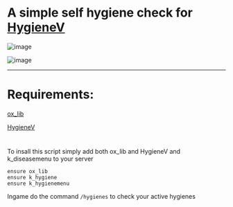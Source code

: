 # A simple self hygiene check for [HygieneV](https://forum.cfx.re/t/hygienev-pee-poop-shower-bath-porta-pottie/5178789)
![image](https://github.com/gtasnail/k_hygienemenu/assets/100861025/721ed84b-18b1-4745-a30b-c834ae9d1fbe)

![image](https://github.com/gtasnail/k_hygienemenu/assets/100861025/97868b9b-114b-4390-b346-71c23620a26a)

___


# Requirements:
[ox_lib](https://github.com/overextended/ox_lib/releases)

[HygieneV](https://forum.cfx.re/t/hygienev-pee-poop-shower-bath-porta-pottie/5178789)

#
To insall this script simply add both ox_lib and HygieneV and k_diseasemenu to your server
```
ensure ox_lib
ensure k_hygiene
ensure k_hygienemenu
```

Ingame do the command `/hygienes` to check your active hygienes

